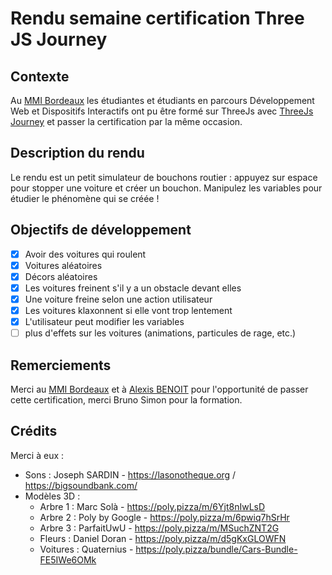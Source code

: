 # Rendu semaine certification Three JS Journey

## Contexte

Au [MMI Bordeaux](https://mmibordeaux.com) les étudiantes et étudiants en parcours Développement Web et Dispositifs Interactifs ont pu être formé sur ThreeJs avec [ThreeJs Journey](https://threejs-journey.com/) et passer la certification par la même occasion.

## Description du rendu

Le rendu est un petit simulateur de bouchons routier : appuyez sur espace pour stopper une voiture et créer un bouchon.
Manipulez les variables pour étudier le phénomène qui se créée !

## Objectifs de développement

- [x] Avoir des voitures qui roulent
- [x] Voitures aléatoires
- [x] Décors aléatoires
- [x] Les voitures freinent s'il y a un obstacle devant elles
- [x] Une voiture freine selon une action utilisateur
- [x] Les voitures klaxonnent si elle vont trop lentement
- [x] L'utilisateur peut modifier les variables
- [ ] plus d'effets sur les voitures (animations, particules de rage, etc.)

## Remerciements

Merci au [MMI Bordeaux](https://mmibordeaux.com) et à [Alexis BENOIT](https://www.alex.digital/) pour l'opportunité de passer cette certification, merci Bruno Simon pour la formation.

## Crédits

Merci à eux :

- Sons : Joseph SARDIN - https://lasonotheque.org / https://bigsoundbank.com/
- Modèles 3D :
  - Arbre 1 : Marc Solà - https://poly.pizza/m/6Yjt8nIwLsD
  - Arbre 2 : Poly by Google - https://poly.pizza/m/6pwiq7hSrHr
  - Arbre 3 : ParfaitUwU - https://poly.pizza/m/MSuchZNT2G
  - Fleurs : Daniel Doran - https://poly.pizza/m/d5gKxGLOWFN
  - Voitures : Quaternius - https://poly.pizza/bundle/Cars-Bundle-FE5IWe6OMk
